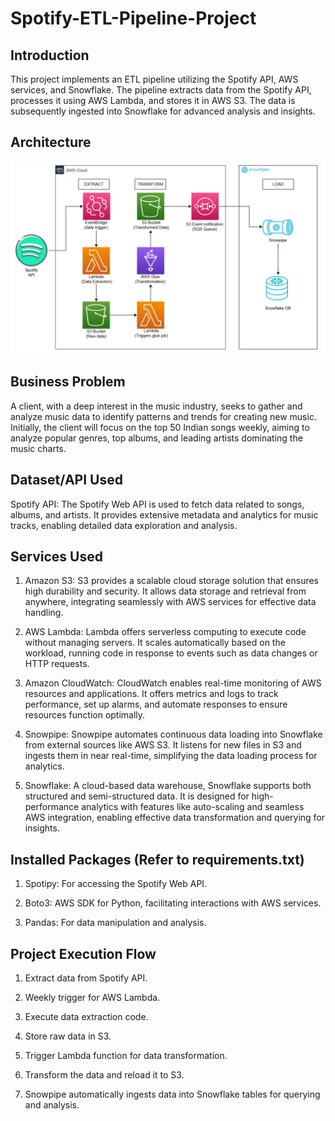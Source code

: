 # Spotify-ETL-Pipeline-Project

## Introduction

This project implements an ETL pipeline utilizing the Spotify API, AWS services, and Snowflake. The pipeline extracts data from the Spotify API, processes it using AWS Lambda, and stores it in AWS S3. The data is subsequently ingested into Snowflake for advanced analysis and insights.

## Architecture
![image](https://raw.githubusercontent.com/Bhupesh0007/spotify_etl_pipeline/refs/heads/main/spotify_pipeline_architecture_diagram.webp)

## Business Problem

A client, with a deep interest in the music industry, seeks to gather and analyze music data to identify patterns and trends for creating new music. Initially, the client will focus on the top 50 Indian songs weekly, aiming to analyze popular genres, top albums, and leading artists dominating the music charts.

## Dataset/API Used

Spotify API: The Spotify Web API is used to fetch data related to songs, albums, and artists. It provides extensive metadata and analytics for music tracks, enabling detailed data exploration and analysis.

## Services Used

1. Amazon S3: S3 provides a scalable cloud storage solution that ensures high durability and security. It allows data storage and retrieval from anywhere, integrating seamlessly with AWS services for effective data handling.

2. AWS Lambda: Lambda offers serverless computing to execute code without managing servers. It scales automatically based on the workload, running code in response to events such as data changes or HTTP requests.

3. Amazon CloudWatch: CloudWatch enables real-time monitoring of AWS resources and applications. It offers metrics and logs to track performance, set up alarms, and automate responses to ensure resources function optimally.

4. Snowpipe: Snowpipe automates continuous data loading into Snowflake from external sources like AWS S3. It listens for new files in S3 and ingests them in near real-time, simplifying the data loading process for analytics.

5. Snowflake: A cloud-based data warehouse, Snowflake supports both structured and semi-structured data. It is designed for high-performance analytics with features like auto-scaling and seamless AWS integration, enabling effective data transformation and querying for insights.

## Installed Packages (Refer to requirements.txt)

1. Spotipy: For accessing the Spotify Web API.

2. Boto3: AWS SDK for Python, facilitating interactions with AWS services.

3. Pandas: For data manipulation and analysis.

## Project Execution Flow

1. Extract data from Spotify API.

2. Weekly trigger for AWS Lambda.

3. Execute data extraction code.

4. Store raw data in S3.

5. Trigger Lambda function for data transformation.

6. Transform the data and reload it to S3.

7. Snowpipe automatically ingests data into Snowflake tables for querying and analysis.
